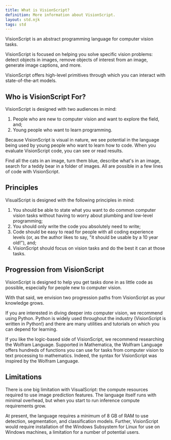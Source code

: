 ```yaml
---
title: What is VisionScript?
definition: More information about VisionScript.
layout: std.njk
tags: std
---
```


VisionScript is an abstract programming language for computer vision tasks.

VisionScript is focused on helping you solve specific vision problems: detect objects in images, remove objects of interest from an image, generate image captions, and more.

VisionScript offers high-level primitives through which you can interact with state-of-the-art models.

## Who is VisionScript For?

VisionScript is designed with two audiences in mind:

1. People who are new to computer vision and want to explore the field, and;
2. Young people who want to learn programming.

Because VisionScript is visual in nature, we see potential in the language being used by young people who want to learn how to code. When you evaluate VisionScript code, you can see or read results.

Find all the cats in an image, turn them blue, describe what's in an image, search for a teddy bear in a folder of images. All are possible in a few lines of code with VisionScript.

## Principles

VisualScript is designed with the following principles in mind:

1. You should be able to state what you want to do common computer vision tasks without having to worry about plumbing and low-level programming;
2. You should only write the code you absolutely need to write;
3. Code should be easy to read for people with all coding experience levels (or, as the author likes to say, "it should be usable by a 10 year old!"), and;
4. VisionScript should focus on vision tasks and do the best it can at those tasks.

## Progression from VisionScript

VisionScript is designed to help you get tasks done in as little code as possible, especially for people new to computer vision.

With that said, we envision two progression paths from VisionScript as your knowledge grows.

If you are interested in diving deeper into computer vision, we recommend using Python. Python is widely used throughout the industry (VisionScript is written in Python!) and there are many utilities and tutorials on which you can depend for learning.

If you like the logic-based side of VisionScript, we recommend researching the Wolfram Language. Supported in Mathematica, the Wolfram Language offers hundreds of functions you can use for tasks from computer vision to text processing to mathematics. Indeed, the syntax for VisionScript was inspired by the Wolfram Language.

## Limitations

There is one big limitation with VisualScript: the compute resources required to use image prediction features. The language itself runs with minimal overhead, but when you start to run inference compute requirements grow.

At present, the language requires a minimum of 8 GB of RAM to use detection, segmentation, and classification models. Further, VisionScript would require installation of the Windows Subsystem for Linux for use on Windows machines, a limitation for a number of potential users.